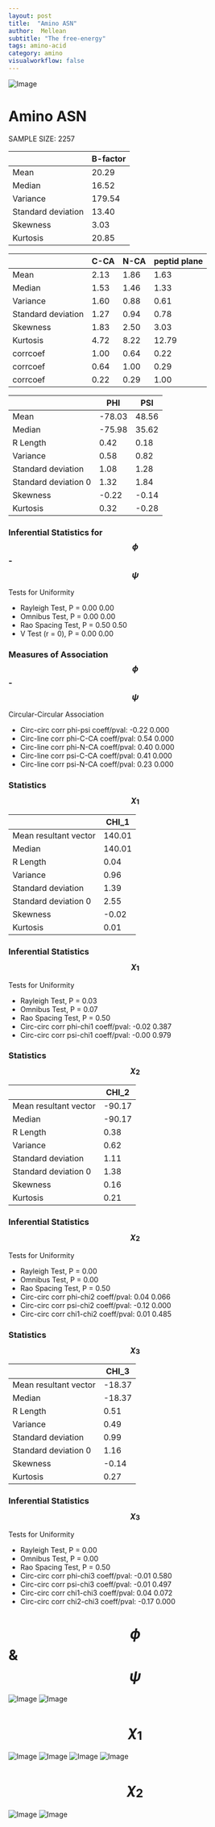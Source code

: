 ```yaml
---
layout: post
title:  "Amino ASN"
author:  Mellean
subtitle: "The free-energy"
tags: amino-acid
category: amino
visualworkflow: false
---
```

<script src="https://cdnjs.cloudflare.com/ajax/libs/mathjax/2.7.0/MathJax.js?config=TeX-AMS-MML_HTMLorMML" type="text/javascript"></script>

![Image](../../../../../images/aadensity.png)

# Amino ASN


 SAMPLE SIZE: 2257



|     | B-factor |
| --- | --- |
| Mean | 20.29 |
| Median | 16.52 |
| Variance | 179.54 |
| Standard deviation | 13.40 |
| Skewness | 3.03 |
| Kurtosis | 20.85 |




|     | C-CA | N-CA | peptid plane |
| --- | --- | --- | --- |
| Mean | 2.13 | 1.86 | 1.63 |
| Median | 1.53 | 1.46 | 1.33 |
| Variance | 1.60 | 0.88 | 0.61 |
| Standard deviation | 1.27 | 0.94 | 0.78 |
| Skewness | 1.83 | 2.50 | 3.03 |
| Kurtosis | 4.72 | 8.22 | 12.79 |
| corrcoef | 1.00 | 0.64 | 0.22 |
| corrcoef | 0.64 | 1.00 | 0.29 |
| corrcoef | 0.22 | 0.29 | 1.00 |




|     | PHI | PSI |
| --- | --- | --- |
| Mean | -78.03 | 48.56 |
| Median | -75.98 | 35.62 |
| R Length | 0.42 | 0.18 |
| Variance | 0.58 | 0.82 |
| Standard deviation | 1.08 | 1.28 |
| Standard deviation 0 | 1.32 | 1.84 |
| Skewness | -0.22 | -0.14 |
| Kurtosis | 0.32 | -0.28 |

### Inferential Statistics for $$\phi$$-$$\psi$$

Tests for Uniformity

- Rayleigh Test, P = 0.00 0.00
- Omnibus Test,  P = 0.00 0.00
- Rao Spacing Test,  P = 0.50 0.50
- V Test (r = 0),  P = 0.00 0.00
### Measures of Association $$\phi$$-$$\psi$$

Circular-Circular Association
- Circ-circ corr phi-psi coeff/pval:	-0.22	 0.000
- Circ-line corr phi-C-CA coeff/pval:	0.54	 0.000
- Circ-line corr phi-N-CA coeff/pval:	0.40	 0.000
- Circ-line corr psi-C-CA coeff/pval:	0.41	 0.000
- Circ-line corr psi-N-CA coeff/pval:	0.23	 0.000
### Statistics $$\chi_1$$

|     | CHI_1 |
| --- | --- |
| Mean resultant vector | 140.01 |
| Median | 140.01 |
| R Length | 0.04 |
| Variance | 0.96 |
| Standard deviation | 1.39 |
| Standard deviation 0| 2.55 |
| Skewness | -0.02 |
| Kurtosis | 0.01 |



### Inferential Statistics $$\chi_1$$
Tests for Uniformity

- Rayleigh Test, 	 P = 0.03
- Omnibus Test, 	 P = 0.07
- Rao Spacing Test, 	 P = 0.50
- Circ-circ corr phi-chi1 coeff/pval:	-0.02	 0.387
- Circ-circ corr psi-chi1 coeff/pval:	-0.00	 0.979



### Statistics $$\chi_2$$

|     | CHI_2 |
| --- | --- |
| Mean resultant vector | -90.17 |
| Median | -90.17 |
| R Length | 0.38 |
| Variance | 0.62 |
| Standard deviation | 1.11 |
| Standard deviation 0 | 1.38 |
| Skewness | 0.16 |
| Kurtosis | 0.21 |


### Inferential Statistics $$\chi_2$$

Tests for Uniformity

- Rayleigh Test, 	 P = 0.00
- Omnibus Test, 	 P = 0.00
- Rao Spacing Test, 	 P = 0.50
- Circ-circ corr phi-chi2 coeff/pval:	0.04	 0.066
- Circ-circ corr psi-chi2 coeff/pval:	-0.12	 0.000
- Circ-circ corr chi1-chi2 coeff/pval:	0.01	 0.485




### Statistics $$\chi_3$$

|    | CHI_3 |
| --- | --- |
| Mean resultant vector | -18.37 |
| Median | -18.37 |
| R Length | 0.51 |
| Variance | 0.49 |
| Standard deviation | 0.99 |
| Standard deviation 0 | 1.16 |
| Skewness | -0.14 |
| Kurtosis | 0.27 |



### Inferential Statistics $$\chi_3$$

Tests for Uniformity

- Rayleigh Test, 	 P = 0.00
- Omnibus Test, 	 P = 0.00
- Rao Spacing Test, 	 P = 0.50
- Circ-circ corr phi-chi3 coeff/pval:	-0.01	 0.580
- Circ-circ corr psi-chi3 coeff/pval:	-0.01	 0.497
- Circ-circ corr chi1-chi3 coeff/pval:	0.04	 0.072
- Circ-circ corr chi2-chi3 coeff/pval:	-0.17	 0.000

# $$\phi$$ & $$\psi$$
![Image](../../../../../images/ASN_Rama_phipsi.jpg)
![Image](../../../../../images/ASN_Rama_phipsiGrad.jpg)


# $$\chi_1$$
![Image](../../../../../images/ASN_Rama_phichi1.jpg)
![Image](../../../../../images/ASN_Rama_Grad_psichi1.jpg)
![Image](../../../../../images/ASN_Rama_psichi1.jpg)
![Image](../../../../../images/ASN_Rama_Grad_phichi1.jpg)


# $$\chi_2$$
![Image](../../../../../images/ASN_Rama_chi1chi2.jpg)
![Image](../../../../../images/ASN_Rama_Gradchi1chi2.jpg)
